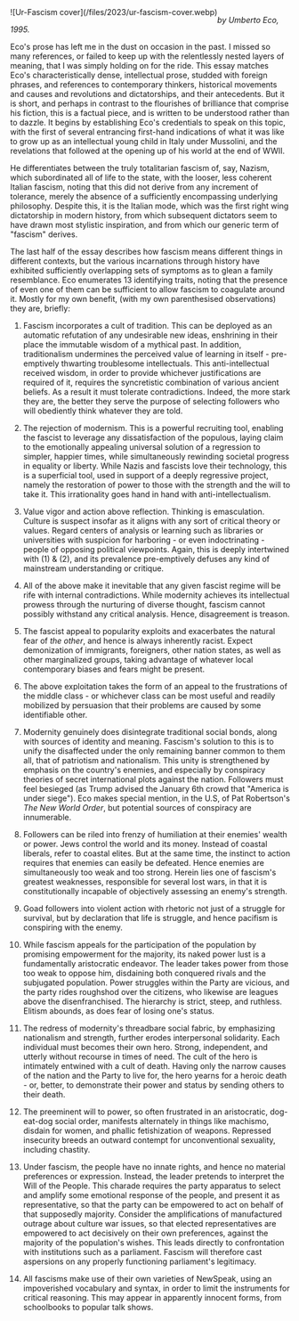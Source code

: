 <!--
.. title: Ur-Fascism
.. slug: ur-fascism
.. date: 2023-07-11 19:41:42 UTC-05:00
.. tags: book, essays, media, non-fiction, politics
-->

<span style="float: left">
![Ur-Fascism cover](/files/2023/ur-fascism-cover.webp)
</span>

*by Umberto Eco, 1995.*

Eco's prose has left me in the dust on occasion in the past. I missed so many references, or failed to keep up with the relentlessly nested layers of meaning, that I was simply holding on for the ride. This essay matches Eco's characteristically dense, intellectual prose, studded with foreign phrases, and references to contemporary thinkers, historical movements and causes and revolutions and dictatorships, and their antecedents. But it is short, and perhaps in contrast to the flourishes of brilliance that comprise his fiction, this is a factual piece, and is written to be understood rather than to dazzle. It begins by establishing Eco's credentials to speak on this topic, with the first of several entrancing first-hand indications of what it was like to grow up as an intellectual young child in Italy under Mussolini, and the revelations that followed at the opening up of his world at the end of WWII.

He differentiates between the truly totalitarian fascism of, say, Nazism, which subordinated all of life to the state, with the looser, less coherent Italian fascism, noting that this did not derive from any increment of tolerance, merely the absence of a sufficiently encompassing underlying philosophy. Despite this, it is the Italian mode, which was the first right wing dictatorship in modern history, from which subsequent dictators seem to have drawn most stylistic inspiration, and from which our generic term of "fascism" derives.

The last half of the essay describes how fascism means different things in different contexts, but the various incarnations through history have exhibited sufficiently overlapping sets of symptoms as to glean a family resemblance. Eco enumerates 13 identifying traits, noting that the presence of even one of them can be sufficient to allow fascism to coagulate around it. Mostly for my own benefit, (with my own parenthesised observations) they are, briefly:

1. Fascism incorporates a cult of tradition. This can be deployed as an automatic refutation of any undesirable new ideas, enshrining in their place the immutable wisdom of a mythical past. In addition, traditionalism undermines the perceived value of learning in itself - pre-emptively thwarting troublesome intellectuals. This anti-intellectual received wisdom, in order to provide whichever justifications are required of it, requires the syncretistic combination of various ancient beliefs. As a result it must tolerate contradictions. Indeed, the more stark they are, the better they serve the purpose of selecting followers who will obediently think whatever they are told.

2. The rejection of modernism. This is a powerful recruiting tool, enabling the fascist to leverage any dissatisfaction of the populous, laying claim to the emotionally appealing universal solution of a regression to simpler, happier times, while simultaneously rewinding societal progress in equality or liberty. While Nazis and fascists love their technology, this is a superficial tool, used in support of a deeply regressive project, namely the restoration of power to those with the strength and the will to take it. This irrationality goes hand in hand with anti-intellectualism.

3. Value vigor and action above reflection. Thinking is emasculation. Culture is suspect insofar as it aligns with any sort of critical theory or values. Regard centers of analysis or learning such as libraries or universities with suspicion for harboring - or even indoctrinating - people of opposing political viewpoints. Again, this is deeply intertwined with (1) & (2), and its prevalence pre-emptively defuses any kind of mainstream understanding or critique.

4. All of the above make it inevitable that any given fascist regime will be rife with internal contradictions.  While modernity achieves its intellectual prowess through the nurturing of diverse thought, fascism cannot possibly withstand any critical analysis. Hence, disagreement is treason.

5. The fascist appeal to popularity exploits and exacerbates the natural fear of *the other*, and hence is always inherently racist. Expect demonization of immigrants, foreigners, other nation states, as well as other marginalized groups, taking advantage of whatever local contemporary biases and fears might be present.

6. The above exploitation takes the form of an appeal to the frustrations of the middle class - or whichever class can be most useful and readily mobilized by persuasion that their problems are caused by some identifiable other.

7. Modernity genuinely does disintegrate traditional social bonds, along with sources of identity and meaning. Fascism's solution to this is to unify the disaffected under the only remaining banner common to them all, that of patriotism and nationalism. This unity is strengthened by emphasis on the country's enemies, and especially by conspiracy theories of secret international plots against the nation. Followers must feel besieged (as Trump advised the January 6th crowd that "America is under siege"). Eco makes special mention, in the U.S, of Pat Robertson's *The New World Order*, but potential sources of conspiracy are innumerable.

8. Followers can be riled into frenzy of humiliation at their enemies' wealth or power. Jews control the
world and its money. Instead of coastal liberals, refer to coastal elites. But at the same time, the instinct to action requires that enemies can easily be defeated. Hence enemies are simultaneously too weak and too strong. Herein lies one of fascism's greatest weaknesses, responsible for several lost wars, in that it is constitutionally incapable of objectively assessing an enemy's strength.

9. Goad followers into violent action with rhetoric not just of a struggle for survival, but by declaration that life is struggle, and hence pacifism is conspiring with the enemy.

10. While fascism appeals for the participation of the population by promising empowerment for the majority, its naked power lust is a fundamentally aristocratic endeavor. The leader takes power from those too weak to oppose  him, disdaining both conquered rivals and the subjugated population. Power struggles within the Party are vicious, and the party rides roughshod over the citizens, who likewise are leagues above the disenfranchised. The hierarchy is strict, steep, and ruthless. Elitism abounds, as does fear of losing one's status.

11. The redress of modernity's threadbare social fabric, by emphasizing nationalism and strength, further erodes interpersonal solidarity. Each individual must becomes their own hero. Strong, independent, and utterly without recourse in times of need. The cult of the hero is intimately entwined with a cult of death. Having only the narrow causes of the nation and the Party to live for, the hero yearns for a heroic death - or, better, to demonstrate their power and status by sending others to their death.

12. The preeminent will to power, so often frustrated in an aristocratic, dog-eat-dog social order, manifests alternately in things like machismo, disdain for women, and phallic fetishization of weapons. Repressed insecurity breeds an outward contempt for unconventional sexuality, including chastity.

13. Under fascism, the people have no innate rights, and hence no material preferences or expression. Instead, the leader pretends to interpret the Will of the People. This charade requires the party apparatus to select and amplify some emotional response of the people, and present it as representative, so that the party can be empowered to act on behalf of that supposedly majority. Consider the amplifications of manufactured outrage about culture war issues, so that elected representatives are empowered to act decisively on their own preferences, against the majority of the population's wishes. This leads directly to confrontation with institutions such as a parliament. Fascism will therefore cast aspersions on any properly functioning parliament's legitimacy.

14. All fascisms make use of their own varieties of NewSpeak, using an impoverished vocabulary and syntax, in order to limit the instruments for critical reasoning. This may appear in apparently innocent forms, from schoolbooks to popular talk shows.

